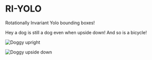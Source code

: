 # RI-YOLO
Rotationally Invariant Yolo bounding boxes! 

Hey a dog is still a dog even when upside down! And so is a bicycle!

![Doggy upright](687474703a2f2f706a7265646469652e636f6d2f6d656469612f696d6167652f66696e616c2e706e67.jpg)

![Doggy upside down](updown.jpg)
